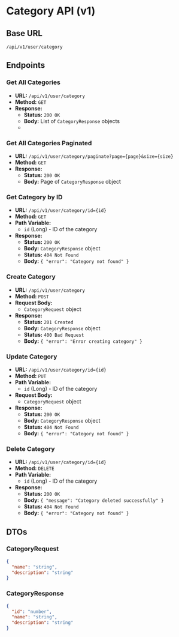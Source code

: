 # Category API (v1)

## Base URL
`/api/v1/user/category`

## Endpoints

### Get All Categories

- **URL:** `/api/v1/user/category`
- **Method:** `GET`
- **Response:**
  - **Status:** `200 OK`
  - **Body:** List of `CategoryResponse` objects
  - 
### Get All Categories Paginated

- **URL:** `/api/v1/user/category/paginate?page={page}&size={size}`
- **Method:** `GET`
- **Response:**
  - **Status:** `200 OK`
  - **Body:** Page of `CategoryResponse` object

### Get Category by ID

- **URL:** `/api/v1/user/category/id={id}`
- **Method:** `GET`
- **Path Variable:**
  - `id` (Long) - ID of the category
- **Response:**
  - **Status:** `200 OK`
  - **Body:** `CategoryResponse` object
  - **Status:** `404 Not Found`
  - **Body:** `{ "error": "Category not found" }`

### Create Category

- **URL:** `/api/v1/user/category`
- **Method:** `POST`
- **Request Body:**
  - `CategoryRequest` object
- **Response:**
  - **Status:** `201 Created`
  - **Body:** `CategoryResponse` object
  - **Status:** `400 Bad Request`
  - **Body:** `{ "error": "Error creating category" }`

### Update Category

- **URL:** `/api/v1/user/category/id={id}`
- **Method:** `PUT`
- **Path Variable:**
  - `id` (Long) - ID of the category
- **Request Body:**
  - `CategoryRequest` object
- **Response:**
  - **Status:** `200 OK`
  - **Body:** `CategoryResponse` object
  - **Status:** `404 Not Found`
  - **Body:** `{ "error": "Category not found" }`

### Delete Category

- **URL:** `/api/v1/user/category/id={id}`
- **Method:** `DELETE`
- **Path Variable:**
  - `id` (Long) - ID of the category
- **Response:**
  - **Status:** `200 OK`
  - **Body:** `{ "message": "Category deleted successfully" }`
  - **Status:** `404 Not Found`
  - **Body:** `{ "error": "Category not found" }`

## DTOs

### CategoryRequest

```json
{
  "name": "string",
  "description": "string"
}
```

### CategoryResponse

```json
{
  "id": "number",
  "name": "string",
  "description": "string"
}
```
